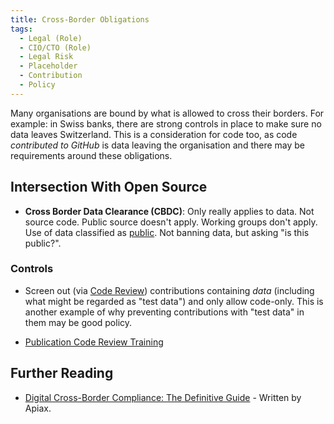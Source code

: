 ```yaml
---
title: Cross-Border Obligations
tags: 
  - Legal (Role)
  - CIO/CTO (Role)
  - Legal Risk
  - Placeholder
  - Contribution
  - Policy
---
```


<BoxOut title="Cross Border Obligations" image="/img/bok/regs/cross-border.png">

Many organisations are bound by what is allowed to cross their borders.  For example:  in Swiss banks, there are strong controls in place to make sure no data leaves Switzerland.   This is a consideration for code too, as code _contributed to GitHub_ is data leaving the organisation and there may be requirements around these obligations.
  
</BoxOut>

## Intersection With Open Source

- **Cross Border Data Clearance (CBDC)**:  Only really applies to data.  Not source code.   Public source doesn't apply.  Working groups don't apply.  Use of data classified as [public](../Artifacts/IP#information-classification).  Not banning data, but asking "is this public?".  

### Controls

- Screen out (via [Code Review](../Activities/Level-3/Publication)) contributions containing _data_ (including what might be regarded as "test data") and only allow code-only. This is another example of why preventing contributions with "test data" in them may be good policy.

- [Publication Code Review Training](../Activities/Level-3/Contribution-Training#publication-review) 

## Further Reading

- [Digital Cross-Border Compliance: The Definitive Guide](https://www.apiax.com/resources/guides/digital-cross-border-compliance/) - Written by Apiax.
